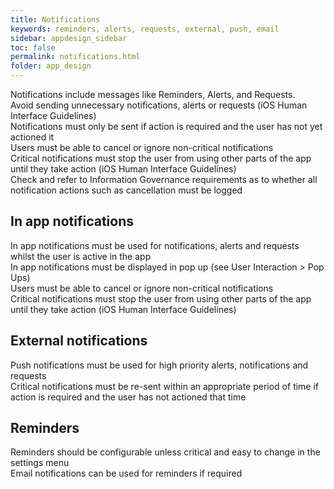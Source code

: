 ```yaml
---
title: Notifications 
keywords: reminders, alerts, requests, external, push, email
sidebar: appdesign_sidebar
toc: false
permalink: notifications.html
folder: app_design 
---
```


Notifications include messages like Reminders, Alerts, and Requests.  
Avoid sending unnecessary notifications, alerts or requests (iOS Human Interface Guidelines)  
Notifications must only be sent if action is required and the user has not yet actioned it  
Users must be able to cancel or ignore non-critical notifications  
Critical notifications must stop the user from using other parts of the app until they take action (iOS Human Interface Guidelines)  
Check and refer to Information Governance requirements as to whether all notification actions such as cancellation must be logged  
## In app notifications

In app notifications must be used for notifications, alerts and requests whilst the user is active in the app  
In app notifications must be displayed in pop up (see User Interaction > Pop Ups)  
Users must be able to cancel or ignore non-critical notifications  
Critical notifications must stop the user from using other parts of the app until they take action (iOS Human Interface Guidelines)  
## External notifications

Push notifications must be used for high priority alerts, notifications and requests  
Critical notifications must be re-sent within an appropriate period of time if action is required and the user has not actioned that time  
## Reminders
Reminders should be configurable unless critical and easy to change in the settings menu  
Email notifications can be used for reminders if required  